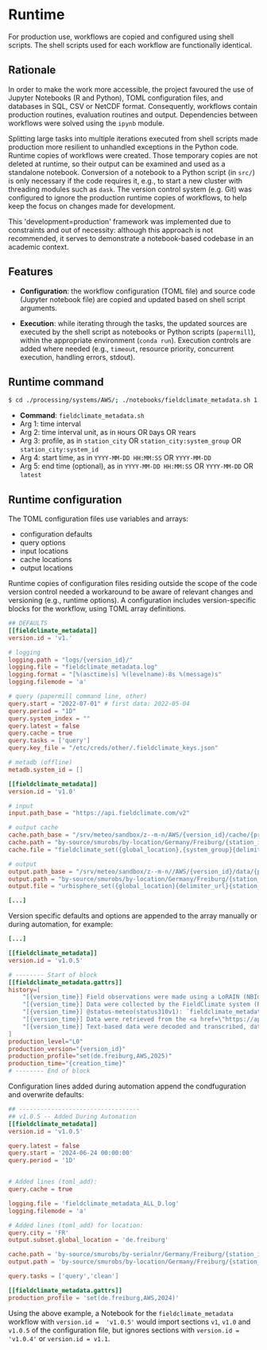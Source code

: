 # Runtime

For production use, workflows are copied and configured using shell scripts. The shell scripts used for each workflow are functionally identical.

## Rationale

In order to make the work more accessible, the project favoured the use of Jupyter Notebooks (R and Python), TOML configuration files, and databases in SQL, CSV or NetCDF format. Consequently, workflows contain production routines, evaluation routines and output. Dependencies between workflows were solved using the `ipynb` module. 

Splitting large tasks into multiple iterations executed from shell scripts made production more resilient to unhandled exceptions in the Python code. Runtime copies of workflows were created. Those temporary copies are not deleted at runtime, so their output can be examined and used as a standalone notebook. Conversion of a notebook to a Python script (in `src/`) is only necessary if the code requires it, e.g., to start a new cluster with threading modules such as `dask`.  The version control system (e.g. Git) was configured to ignore the production runtime copies of workflows, to help keep the focus on changes made for development. 

This 'development=production' framework was implemented due to constraints and out of necessity: although this approach is not recommended, it serves to demonstrate a notebook-based codebase in an academic context.

## Features

- **Configuration**: the workflow configuration (TOML file) and source code (Jupyter notebook file) are copied and updated based on shell script arguments.

- **Execution**: while iterating through the tasks, the updated sources are executed by the shell script as notebooks or Python scripts (`papermill`), within the appropriate environment (`conda run`). Execution controls are added where needed (e.g., `timeout`, resource priority, concurrent execution, handling errors, stdout).

## Runtime command

```bash
$ cd ./processing/systems/AWS/; ./notebooks/fieldclimate_metadata.sh 1 D "FR:AWS" "2022-05-01" "2023-01-01";
```

- **Command**: `fieldclimate_metadata.sh`
- Arg 1: time interval
- Arg 2: time interval unit, as in `H`ours OR `D`ays OR `Y`ears
- Arg 3: profile, as in `station_city` OR `station_city:system_group` OR `station_city:system_id`
- Arg 4: start time, as in `YYYY-MM-DD HH:MM:SS` OR `YYYY-MM-DD`
- Arg 5: end time (optional), as in `YYYY-MM-DD HH:MM:SS` OR `YYYY-MM-DD` OR `latest`

## Runtime configuration

The TOML configuration files use variables and arrays:
- configuration defaults
- query options
- input locations
- cache locations
- output locations


Runtime copies of configuration files residing outside the scope of the code version control needed a workaround to be aware of relevant changes and versioning (e.g., runtime options). A configuration includes version-specific blocks for the workflow, using TOML array definitions.

```toml
## DEFAULTS
[[fieldclimate_metadata]]
version.id = 'v1.'

# logging
logging.path = "logs/{version_id}/"
logging.file = "fieldclimate_metadata.log"
logging.format = "[%(asctime)s] %(levelname)-8s %(message)s"
logging.filemode = 'a'

# query (papermill command line, other)
query.start = "2022-07-01" # first data: 2022-05-04
query.period = "1D"
query.system_index = ""
query.latest = false
query.cache = true
query.tasks = ['query']
query.key_file = "/etc/creds/other/.fieldclimate_keys.json"

# metadb (offline)
metadb.system_id = []

[[fieldclimate_metadata]]
version.id = 'v1.0'

# input
input.path_base = "https://api.fieldclimate.com/v2"

# output cache
cache.path_base = "/srv/meteo/sandbox/z--m-n/AWS/{version_id}/cache/{production_level}/"
cache.path = "by-source/smurobs/by-location/Germany/Freiburg/{station_id}/dupes/by-upload-date/{time_query}/"
cache.file = "fieldclimate_set({global_location},{system_group}{delimiter}{system_name},{time_bounds})_version({version_id}).{extension}"

# output
output.path_base = "/srv/meteo/sandbox/z--m-n//AWS/{version_id}/data/{production_level}/"
output.path = "by-source/smurobs/by-location/Germany/Freiburg/{station_id}/{system_group}/{system_id}/"
output.file = "urbisphere_set({global_location}{delimiter_url}{station_id},{system_group}{delimiter}{system_id},{time_bounds})_version({version_id}).{extension}"

[...]
```

Version specific defaults and options are appended to the array manually or during automation, for example:
```toml
[...]

[[fieldclimate_metadata]]
version.id = 'v1.0.5'

# -------- Start of block
[[fieldclimate_metadata.gattrs]]
history=[
    "[{version_time}] Field observations were made using a LoRAIN (NBIoT) model (Pessl Instruments GmbH) automatic weather station (AWS)",
    "[{version_time}] Data were collected by the FieldClimate system (Pessl Instruments GmbH)",
    "[{version_time}] @status-meteo(status310v1): `fieldclimate_metadata.ipynb` {version_id} by Matthias Zeeman",
    "[{version_time}] Data were retrieved from the <a href=\"https://api.fieldclimate.com/v2/\">Fieldclimate API</a>",
    "[{version_time}] Text-based data were decoded and transcribed, data attributes were assigned and some meta data were added"
]
production_level="L0"
production_version="{version_id}"
production_profile="set(de.freiburg,AWS,2025)"
production_time="{creation_time}"
# -------- End of block
```

Configuration lines added during automation append the condfuguration and overwrite defaults:
```toml
## ----------------------------------
## v1.0.5 -- Added During Automation
[[fieldclimate_metadata]]
version.id = 'v1.0.5'

query.latest = false
query.start = '2024-06-24 00:00:00'
query.period = '1D'


# Added lines (toml_add):
query.cache = true

logging.file = 'fieldclimate_metadata_ALL_D.log'
logging.filemode = 'a'

# Added lines (toml_add) for location:
query.city = 'FR'
output.subset.global_location = 'de.freiburg'

cache.path = 'by-source/smurobs/by-serialnr/Germany/Freiburg/{station_id}/{time_query}/'
output.path = 'by-source/smurobs/by-location/Germany/Freiburg/{station_id}/{system_group}/{system_id}/'

query.tasks = ['query','clean']

[[fieldclimate_metadata.gattrs]]
production_profile = 'set(de.freiburg,AWS,2024)'
```

Using the above example, a Notebook for the `fieldclimate_metadata` workflow with `version.id =  'v1.0.5'` would import sections `v1`, `v1.0` and `v1.0.5` of the configuration file, but ignores sections with `version.id = 'v1.0.4'` or `version.id = v1.1`.

